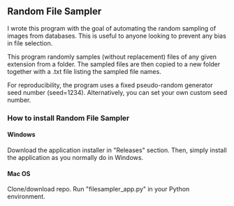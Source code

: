 ## Random File Sampler

I wrote this program with the goal of automating the random sampling of images from databases. This is useful to anyone looking to  prevent any bias in file selection. 

This program randomly samples (without replacement) files of any given extension from a folder. The sampled files are then copied to a new folder together with a .txt file listing the sampled file names.

For reproducibility, the program uses a fixed pseudo-random generator seed number (seed=1234). Alternatively, you can set your own custom seed number.

### How to install Random File Sampler

#### Windows

Download the application installer in "Releases" section. Then, simply install the application as you normally do in Windows.

#### Mac OS

Clone/download repo. 
Run "filesampler_app.py" in your Python environment.
